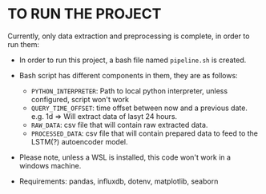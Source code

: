 # **TO RUN THE PROJECT**
Currently, only data extraction and preprocessing is complete, in order to run them:
* In order to run this project, a bash file named `pipeline.sh` is created.
* Bash script has different components in them, they are as follows:
  * `PYTHON_INTERPRETER`: Path to local python interpreter, unless configured, script won't work
  * `QUERY_TIME_OFFSET`: time offset between now and a previous date. e.g. 1d => Will extract data of lasyt 24 hours.
  * `RAW_DATA`: csv file that will contain raw extracted data.
  * `PROCESSED_DATA`: csv file that will contain prepared data to feed to the LSTM(?) autoencoder model.

* Please note, unless a WSL is installed, this code won't work in a windows machine.
* Requirements: pandas, influxdb, dotenv, matplotlib, seaborn
